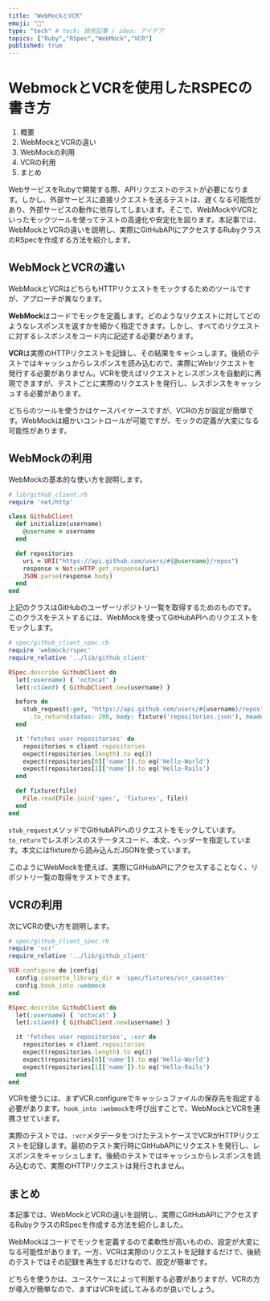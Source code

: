 ```yaml
---
title: "WebMockとVCR"
emoji: "🪪"
type: "tech" # tech: 技術記事 / idea: アイデア
topics: ["Ruby","RSpec","WebMock","VCR"]
published: true
---
```


# WebmockとVCRを使用したRSPECの書き方

1. 概要
2. WebMockとVCRの違い
3. WebMockの利用
4. VCRの利用
5. まとめ

WebサービスをRubyで開発する際、APIリクエストのテストが必要になります。しかし、外部サービスに直接リクエストを送るテストは、遅くなる可能性があり、外部サービスの動作に依存してしまいます。そこで、WebMockやVCRといったモックツールを使ってテストの高速化や安定化を図ります。本記事では、WebMockとVCRの違いを説明し、実際にGitHubAPIにアクセスするRubyクラスのRSpecを作成する方法を紹介します。

## WebMockとVCRの違い

WebMockとVCRはどちらもHTTPリクエストをモックするためのツールですが、アプローチが異なります。

**WebMock**はコードでモックを定義します。どのようなリクエストに対してどのようなレスポンスを返すかを細かく指定できます。しかし、すべてのリクエストに対するレスポンスをコード内に記述する必要があります。

**VCR**は実際のHTTPリクエストを記録し、その結果をキャシュします。後続のテストではキャッシュからレスポンスを読み込むので、実際にWebリクエストを発行する必要がありません。VCRを使えばリクエストとレスポンスを自動的に再現できますが、テストごとに実際のリクエストを発行し、レスポンスをキャッシュする必要があります。

どちらのツールを使うかはケースバイケースですが、VCRの方が設定が簡単です。WebMockは細かいコントロールが可能ですが、モックの定義が大変になる可能性があります。

## WebMockの利用

WebMockの基本的な使い方を説明します。

```ruby
# lib/github_client.rb
require 'net/http'

class GithubClient
  def initialize(username)
    @username = username
  end

  def repositories
    uri = URI("https://api.github.com/users/#{@username}/repos")
    response = Net::HTTP.get_response(uri)
    JSON.parse(response.body)
  end
end
```

上記のクラスはGitHubのユーザーリポジトリ一覧を取得するためのものです。このクラスをテストするには、WebMockを使ってGitHubAPIへのリクエストをモックします。

```ruby
# spec/github_client_spec.rb
require 'webmock/rspec'
require_relative '../lib/github_client'

RSpec.describe GithubClient do
  let(:username) { 'octocat' }
  let(:client) { GithubClient.new(username) }

  before do
    stub_request(:get, "https://api.github.com/users/#{username}/repos")
      .to_return(status: 200, body: fixture('repositories.json'), headers: {})
  end

  it 'fetches user repositories' do
    repositories = client.repositories
    expect(repositories.length).to eq(2)
    expect(repositories[0]['name']).to eq('Hello-World')
    expect(repositories[1]['name']).to eq('Hello-Rails')
  end

  def fixture(file)
    File.read(File.join('spec', 'fixtures', file))
  end
end
```

`stub_request`メソッドでGitHubAPIへのリクエストをモックしています。`to_return`でレスポンスのステータスコード、本文、ヘッダーを指定しています。本文にはfixtureから読み込んだJSONを使っています。

このようにWebMockを使えば、実際にGitHubAPIにアクセスすることなく、リポジトリ一覧の取得をテストできます。

## VCRの利用

次にVCRの使い方を説明します。

```ruby
# spec/github_client_spec.rb
require 'vcr'
require_relative '../lib/github_client'

VCR.configure do |config|
  config.cassette_library_dir = 'spec/fixtures/vcr_cassettes'
  config.hook_into :webmock
end

RSpec.describe GithubClient do
  let(:username) { 'octocat' }
  let(:client) { GithubClient.new(username) }

  it 'fetches user repositories', :vcr do
    repositories = client.repositories
    expect(repositories.length).to eq(2)
    expect(repositories[0]['name']).to eq('Hello-World')
    expect(repositories[1]['name']).to eq('Hello-Rails')
  end
end
```

VCRを使うには、まずVCR.configureでキャッシュファイルの保存先を指定する必要があります。`hook_into :webmock`を呼び出すことで、WebMockとVCRを連携させています。

実際のテストでは、`:vcr`メタデータをつけたテストケースでVCRがHTTPリクエストを記録します。最初のテスト実行時にGitHubAPIにリクエストを発行し、レスポンスをキャッシュします。後続のテストではキャッシュからレスポンスを読み込むので、実際のHTTPリクエストは発行されません。

## まとめ

本記事では、WebMockとVCRの違いを説明し、実際にGitHubAPIにアクセスするRubyクラスのRSpecを作成する方法を紹介しました。

WebMockはコードでモックを定義するので柔軟性が高いものの、設定が大変になる可能性があります。一方、VCRは実際のリクエストを記録するだけで、後続のテストではその記録を再生するだけなので、設定が簡単です。

どちらを使うかは、ユースケースによって判断する必要がありますが、VCRの方が導入が簡単なので、まずはVCRを試してみるのが良いでしょう。
